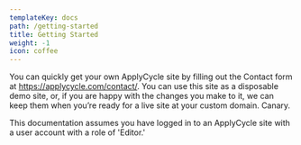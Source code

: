 ```yaml
---
templateKey: docs
path: /getting-started
title: Getting Started
weight: -1
icon: coffee
---
```

You can quickly get your own ApplyCycle site by filling out the Contact form at <https://applycycle.com/contact/>. You can use this site as a disposable demo site, or, if you are happy with the changes you make to it, we can keep them when you’re ready for a live site at your custom domain. Canary.

This documentation assumes you have logged in to an ApplyCycle site with a user account with a role of 'Editor.'
